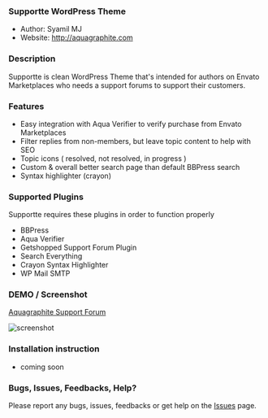 ### Supportte WordPress Theme

* Author: Syamil MJ
* Website: http://aquagraphite.com

### Description

Supportte is clean WordPress Theme that's intended for authors on Envato Marketplaces who needs a support forums to support their customers.

### Features

* Easy integration with Aqua Verifier to verify purchase from Envato Marketplaces
* Filter replies from non-members, but leave topic content to help with SEO
* Topic icons ( resolved, not resolved, in progress )
* Custom & overall better search page than default BBPress search
* Syntax highlighter (crayon)

### Supported Plugins

Supportte requires these plugins in order to function properly

* BBPress
* Aqua Verifier
* Getshopped Support Forum Plugin
* Search Everything
* Crayon Syntax Highlighter
* WP Mail SMTP

### DEMO / Screenshot

[Aquagraphite Support Forum](http://support.aquagraphite.com/)

![screenshot](http://i.imgur.com/8lEiADD.jpg)

### Installation instruction

* coming soon

### Bugs, Issues, Feedbacks, Help?

Please report any bugs, issues, feedbacks or get help on the [Issues](https://github.com/sy4mil/supportte/issues) page.